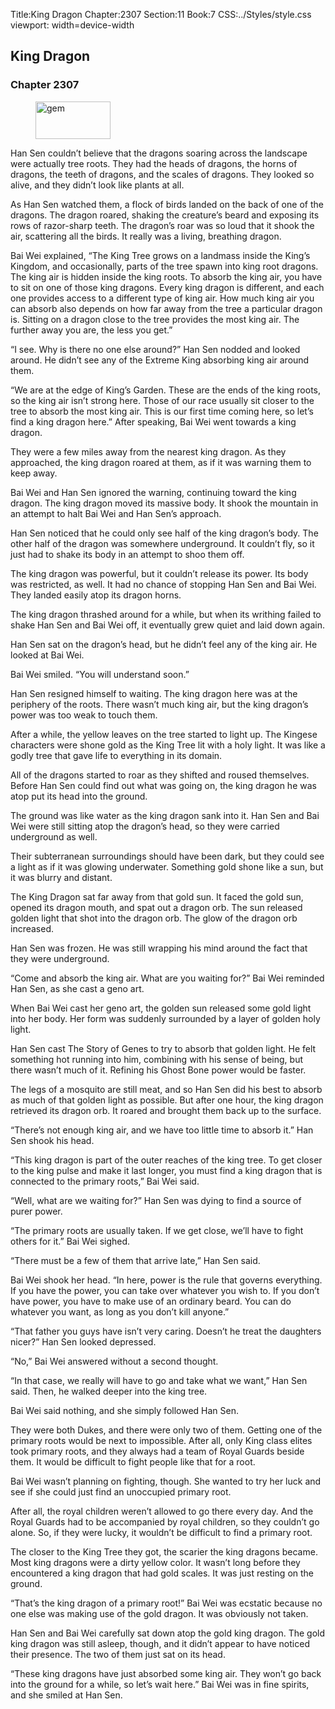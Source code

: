 Title:King Dragon 
Chapter:2307 
Section:11 
Book:7 
CSS:../Styles/style.css 
viewport: width=device-width
  
## King Dragon
### Chapter 2307
  
<figure>
	<img src="../Images/gem.gif" alt="gem" id="gem" width="120" height="60" />
</figure>
  

  
Han Sen couldn’t believe that the dragons soaring across the landscape were actually tree roots. They had the heads of dragons, the horns of dragons, the teeth of dragons, and the scales of dragons. They looked so alive, and they didn’t look like plants at all.

As Han Sen watched them, a flock of birds landed on the back of one of the dragons. The dragon roared, shaking the creature’s beard and exposing its rows of razor-sharp teeth. The dragon’s roar was so loud that it shook the air, scattering all the birds. It really was a living, breathing dragon.

Bai Wei explained, “The King Tree grows on a landmass inside the King’s Kingdom, and occasionally, parts of the tree spawn into king root dragons. The king air is hidden inside the king roots. To absorb the king air, you have to sit on one of those king dragons. Every king dragon is different, and each one provides access to a different type of king air. How much king air you can absorb also depends on how far away from the tree a particular dragon is. Sitting on a dragon close to the tree provides the most king air. The further away you are, the less you get.”

“I see. Why is there no one else around?” Han Sen nodded and looked around. He didn’t see any of the Extreme King absorbing king air around them.

“We are at the edge of King’s Garden. These are the ends of the king roots, so the king air isn’t strong here. Those of our race usually sit closer to the tree to absorb the most king air. This is our first time coming here, so let’s find a king dragon here.” After speaking, Bai Wei went towards a king dragon.

They were a few miles away from the nearest king dragon. As they approached, the king dragon roared at them, as if it was warning them to keep away.

Bai Wei and Han Sen ignored the warning, continuing toward the king dragon. The king dragon moved its massive body. It shook the mountain in an attempt to halt Bai Wei and Han Sen’s approach.

Han Sen noticed that he could only see half of the king dragon’s body. The other half of the dragon was somewhere underground. It couldn’t fly, so it just had to shake its body in an attempt to shoo them off.

The king dragon was powerful, but it couldn’t release its power. Its body was restricted, as well. It had no chance of stopping Han Sen and Bai Wei. They landed easily atop its dragon horns.

The king dragon thrashed around for a while, but when its writhing failed to shake Han Sen and Bai Wei off, it eventually grew quiet and laid down again.

Han Sen sat on the dragon’s head, but he didn’t feel any of the king air. He looked at Bai Wei.

Bai Wei smiled. “You will understand soon.”

Han Sen resigned himself to waiting. The king dragon here was at the periphery of the roots. There wasn’t much king air, but the king dragon’s power was too weak to touch them.

After a while, the yellow leaves on the tree started to light up. The Kingese characters were shone gold as the King Tree lit with a holy light. It was like a godly tree that gave life to everything in its domain.

All of the dragons started to roar as they shifted and roused themselves. Before Han Sen could find out what was going on, the king dragon he was atop put its head into the ground.

The ground was like water as the king dragon sank into it. Han Sen and Bai Wei were still sitting atop the dragon’s head, so they were carried underground as well.

Their subterranean surroundings should have been dark, but they could see a light as if it was glowing underwater. Something gold shone like a sun, but it was blurry and distant.

The King Dragon sat far away from that gold sun. It faced the gold sun, opened its dragon mouth, and spat out a dragon orb. The sun released golden light that shot into the dragon orb. The glow of the dragon orb increased.

Han Sen was frozen. He was still wrapping his mind around the fact that they were underground.

“Come and absorb the king air. What are you waiting for?” Bai Wei reminded Han Sen, as she cast a geno art.

When Bai Wei cast her geno art, the golden sun released some gold light into her body. Her form was suddenly surrounded by a layer of golden holy light.

Han Sen cast The Story of Genes to try to absorb that golden light. He felt something hot running into him, combining with his sense of being, but there wasn’t much of it. Refining his Ghost Bone power would be faster.

The legs of a mosquito are still meat, and so Han Sen did his best to absorb as much of that golden light as possible. But after one hour, the king dragon retrieved its dragon orb. It roared and brought them back up to the surface.

“There’s not enough king air, and we have too little time to absorb it.” Han Sen shook his head.

“This king dragon is part of the outer reaches of the king tree. To get closer to the king pulse and make it last longer, you must find a king dragon that is connected to the primary roots,” Bai Wei said.

“Well, what are we waiting for?” Han Sen was dying to find a source of purer power.

“The primary roots are usually taken. If we get close, we’ll have to fight others for it.” Bai Wei sighed.

“There must be a few of them that arrive late,” Han Sen said.

Bai Wei shook her head. “In here, power is the rule that governs everything. If you have the power, you can take over whatever you wish to. If you don’t have power, you have to make use of an ordinary beard. You can do whatever you want, as long as you don’t kill anyone.”

“That father you guys have isn’t very caring. Doesn’t he treat the daughters nicer?” Han Sen looked depressed.

“No,” Bai Wei answered without a second thought.

“In that case, we really will have to go and take what we want,” Han Sen said. Then, he walked deeper into the king tree.

Bai Wei said nothing, and she simply followed Han Sen.

They were both Dukes, and there were only two of them. Getting one of the primary roots would be next to impossible. After all, only King class elites took primary roots, and they always had a team of Royal Guards beside them. It would be difficult to fight people like that for a root.

Bai Wei wasn’t planning on fighting, though. She wanted to try her luck and see if she could just find an unoccupied primary root.

After all, the royal children weren’t allowed to go there every day. And the Royal Guards had to be accompanied by royal children, so they couldn’t go alone. So, if they were lucky, it wouldn’t be difficult to find a primary root.

The closer to the King Tree they got, the scarier the king dragons became. Most king dragons were a dirty yellow color. It wasn’t long before they encountered a king dragon that had gold scales. It was just resting on the ground.

“That’s the king dragon of a primary root!” Bai Wei was ecstatic because no one else was making use of the gold dragon. It was obviously not taken.

Han Sen and Bai Wei carefully sat down atop the gold king dragon. The gold king dragon was still asleep, though, and it didn’t appear to have noticed their presence. The two of them just sat on its head.

“These king dragons have just absorbed some king air. They won’t go back into the ground for a while, so let’s wait here.” Bai Wei was in fine spirits, and she smiled at Han Sen.